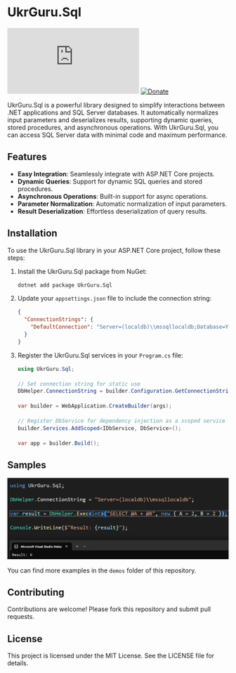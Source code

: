 # UkrGuru.Sql
[![Nuget](https://img.shields.io/nuget/v/UkrGuru.Sql)](https://www.nuget.org/packages/UkrGuru.Sql/)
[![Donate](https://img.shields.io/badge/Donate-PayPal-yellow.svg)](https://www.paypal.com/donate/?hosted_button_id=BPUF3H86X96YN)

UkrGuru.Sql is a powerful library designed to simplify interactions between .NET applications and SQL Server databases. It automatically normalizes input parameters and deserializes results, supporting dynamic queries, stored procedures, and asynchronous operations. With UkrGuru.Sql, you can access SQL Server data with minimal code and maximum performance.

## Features

- **Easy Integration**: Seamlessly integrate with ASP.NET Core projects.
- **Dynamic Queries**: Support for dynamic SQL queries and stored procedures.
- **Asynchronous Operations**: Built-in support for async operations.
- **Parameter Normalization**: Automatic normalization of input parameters.
- **Result Deserialization**: Effortless deserialization of query results.

## Installation

To use the UkrGuru.Sql library in your ASP.NET Core project, follow these steps:

1. Install the UkrGuru.Sql package from NuGet:
   ```sh
   dotnet add package UkrGuru.Sql
   ```

2. Update your `appsettings.json` file to include the connection string:
   ```json
   {
     "ConnectionStrings": {
       "DefaultConnection": "Server=(localdb)\\mssqllocaldb;Database=YourDbName;Trusted_Connection=True;"
     }
   }
   ```

3. Register the UkrGuru.Sql services in your `Program.cs` file:
   ```csharp
   using UkrGuru.Sql;
   
   // Set connection string for static use
   DbHelper.ConnectionString = builder.Configuration.GetConnectionString("DefaultConnection");

   var builder = WebApplication.CreateBuilder(args);

   // Register DbService for dependency injection as a scoped service
   builder.Services.AddScoped<IDbService, DbService>();
      
   var app = builder.Build();
   ```

## Samples

![UkrGuru.Sql Easy](/assets/224.png)

You can find more examples in the `demos` folder of this repository.

## Contributing

Contributions are welcome! Please fork this repository and submit pull requests.

## License

This project is licensed under the MIT License. See the LICENSE file for details.
